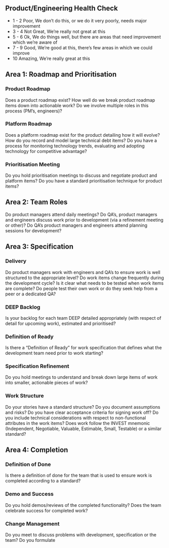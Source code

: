 ## Product/Engineering Health Check

* 1 - 2   Poor, We don’t do this, or we do it very poorly, needs major improvement
* 3 - 4   Not Great, We’re really not great at this
* 5 - 6   Ok, We do things well, but there are areas that need improvement which we’re aware of
* 7 - 9   Good, We’re good at this, there’s few areas in which we could improve
* 10      Amazing, We’re really great at this

## Area 1: Roadmap and Prioritisation 

### Product Roadmap

Does a product roadmap exist?
How well do we break product roadmap items down into actionable work?
Do we involve multiple roles in this process (PM’s, engineers)?

### Platform Roadmap

Does a platform roadmap exist for the product detailing how it will evolve?
How do you record and model large technical debt items?
Do you have a process for monitoring technology trends, evaluating and adopting technology for competitive advantage?

### Prioritisation Meeting

Do you hold prioritisation meetings to discuss and negotiate product and platform items?
Do you have a standard prioritisation technique for product items?

## Area 2: Team Roles

Do product managers attend daily meetings?
Do QA’s, product managers and engineers discuss work prior to development (via a refinement meeting or other)?
Do QA’s product managers and engineers attend planning sessions for development?

## Area 3: Specification

### Delivery

Do product managers work with engineers and QA’s to ensure work is well structured to the appropriate level?
Do work items change frequently during the development cycle?
Is it clear what needs to be tested when work items are complete?
Do people test their own work or do they seek help from a peer or a dedicated QA?

### DEEP Backlog

Is your backlog for each team DEEP detailed appropriately (with respect of detail for upcoming work), estimated and prioritised?

### Definition of Ready

Is there a “Definition of Ready” for work specification that defines what the development team need prior to work starting?

### Specification Refinement

Do you hold meetings to understand and break down large items of work into smaller, actionable pieces of work?

### Work Structure

Do your stories have a standard structure?
Do you document assumptions and risks?
Do you have clear acceptance criteria for signing work off?
Do you include technical considerations with respect to non-functional attributes in the work items?
Does work follow the INVEST mnemonic (Independent, Negotiable, Valuable, Estimable, Small, Testable) or a similar standard?

## Area 4: Completion

### Definition of Done

Is there a definition of done for the team that is used to ensure work is completed according to a standard?

### Demo and Success

Do you hold demos/reviews of the completed functionality?
Does the team celebrate success for completed work?

### Change Management

Do you meet to discuss problems with development, specification or the team?
Do you formulate

